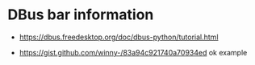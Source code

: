 # DBus bar information

- https://dbus.freedesktop.org/doc/dbus-python/tutorial.html

- https://gist.github.com/winny-/83a94c921740a70934ed ok example